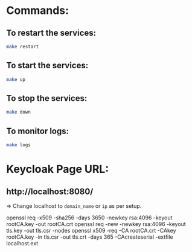 # Commands:

## To restart the services:
```bash
make restart
```

## To start the services:
```bash
make up
```

## To stop the services:
```bash
make down
```

## To monitor logs:
```bash
make logs
```

# Keycloak Page URL:
## http://localhost:8080/

=> Change localhost to `domain_name` or `ip` as per setup.

openssl req -x509 -sha256 -days 3650 -newkey rsa:4096 -keyout rootCA.key -out rootCA.crt
openssl req -new -newkey rsa:4096 -keyout tls.key -out tls.csr -nodes
openssl x509 -req -CA rootCA.crt -CAkey rootCA.key -in tls.csr -out tls.crt -days 365 -CAcreateserial -extfile localhost.ext
